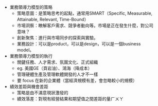 * 業務領導力模型的策略
	* 策略意圖：是策略思考的起點，通常用SMART（Specific, Measurable, Attainable, Relevant, Time-Bound）
	* 市場洞察：瞭解客戶需求、競爭者動向等。市場是正在發生什麼，對公司意味？
	* 創新聚焦：進行與市場同步的探索與實驗。
	* 業務設計：可以是product，可以是design，可以是一個business model。
* 業務領導力模型的執行
	* 關鍵任務、人才需求、氛圍文化、正式組織
	* eg. 美國GE（頁岩油）、鴻海（降成本）
	* 管理硬體生產及管理軟體開發的人才不一樣
	* 要 focus 在新的企業體（當經濟規模有差，會忽略較小的規模）
* 績效差距與機會差距
	* 策略是由不滿意現狀激發的
	* 績效落差：對現有經營結果和期望值之間差距的量ㄏㄨㄚ